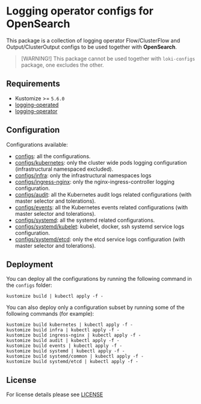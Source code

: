# Logging operator configs for OpenSearch

This package is a collection of logging operator Flow/ClusterFlow and Output/ClusterOutput configs to be used together with **OpenSearch**.

> [WARNING!]
> This package cannot be used together with `loki-configs` package, one excludes the other.

## Requirements

- Kustomize >= `5.6.0`
- [logging-operated](../logging-operated)
- [logging-operator](../logging-operator)

## Configuration

Configurations available:

- [configs](configs): all the configurations.
- [configs/kubernetes](configs/kubernetes): only the cluster wide pods logging configuration (infrastructural namespaced excluded).
- [configs/infra](configs/infra): only the infrastructural namespaces logs
- [configs/ingress-nginx](configs/ingress-nginx): only the nginx-ingress-controller logging configuration.
- [configs/audit](configs/audit): all the Kubernetes audit logs related configurations (with master selector and tolerations).
- [configs/events](configs/events): all the Kubernetes events related configurations (with master selector and tolerations).
- [configs/systemd](configs/systemd): all the systemd related configurations.
- [configs/systemd/kubelet](configs/systemd/common): kubelet, docker, ssh systemd service logs configuration.
- [configs/systemd/etcd](configs/systemd/etcd): only the etcd service logs configuration (with master selector and tolerations).

## Deployment

You can deploy all the configurations by running the following command in the `configs` folder:

```shell
kustomize build | kubectl apply -f -
```

You can also deploy only a configuration subset by running some of the following commands (for example):

```shell
kustomize build kubernetes | kubectl apply -f -
kustomize build infra | kubectl apply -f -
kustomize build ingress-nginx | kubectl apply -f -
kustomize build audit | kubectl apply -f -
kustomize build events | kubectl apply -f -
kustomize build systemd | kubectl apply -f -
kustomize build systemd/common | kubectl apply -f -
kustomize build systemd/etcd | kubectl apply -f -
```

## License

For license details please see [LICENSE](../../LICENSE)
